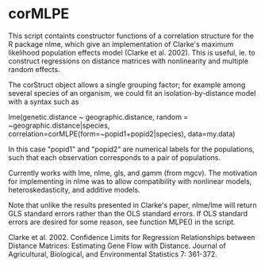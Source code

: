 corMLPE
=======

This script containts constructor functions of a correlation structure for the R package nlme, which give an implementation of Clarke's maximum likelihood population effects model (Clarke et al. 2002). This is useful, ie. to construct regressions on distance matrices with nonlinearity and multiple random effects.

The corStruct object allows a single grouping factor; for example among several species of an organism, we could fit an isolation-by-distance model with a syntax such as

lme(genetic.distance ~ geographic.distance, random = ~geographic.distance|species, correlation=corMLPE(form=~popid1+popid2|species), data=my.data)

In this case "popid1" and "popid2" are numerical labels for the populations, such that each observation corresponds to a pair of populations.

Currently works with lme, nlme, gls, and gamm (from mgcv). The motivation for implementing in nlme was to allow compatibility with nonlinear models, heteroskedasticity, and additive models.

Note that unlike the results presented in Clarke's paper, nlme/lme will return GLS standard errors rather than the OLS standard errors. If OLS standard errors are desired for some reason, see function MLPE() in the script.

Clarke et al. 2002. Confidence Limits for Regression Relationships between Distance Matrices: Estimating Gene Flow with Distance. Journal of Agricultural, Biological, and Environmental Statistics 7: 361-372.
